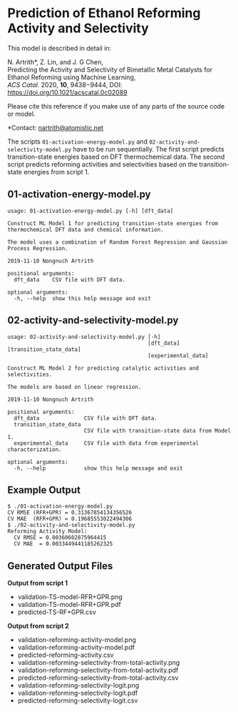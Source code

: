 # Prediction of Ethanol Reforming Activity and Selectivity

This model is described in detail in: 

N. Artrith<super>*</super>, Z. Lin, and J. G Chen, <br/>
Predicting the Activity and Selectivity of Bimetallic Metal Catalysts for Ethanol Reforming using Machine Learning,<br/>
*ACS Catal.* 2020, **10**, 9438−9444, DOI: https://doi.org/10.1021/acscatal.0c02089

Please cite this reference if you make use of any parts of the source code or model.

<super>*</super>Contact: nartrith@atomistic.net

The scripts `01-activation-energy-model.py` and
`02-activity-and-selectivity-model.py` have to be run sequentially.  The
first script predicts transition-state energies based on DFT
thermochemical data.  The second script predicts reforming activities
and selectivities based on the transition-state energies from script 1.

## 01-activation-energy-model.py

    usage: 01-activation-energy-model.py [-h] [dft_data]

    Construct ML Model 1 for predicting transition-state energies from
    thermochemical DFT data and chemical information.

    The model uses a combination of Random Forest Regression and Gaussian
    Process Regression.

    2019-11-10 Nongnuch Artrith

    positional arguments:
      dft_data    CSV file with DFT data.

    optional arguments:
      -h, --help  show this help message and exit

## 02-activity-and-selectivity-model.py

    usage: 02-activity-and-selectivity-model.py [-h]
                                                [dft_data] [transition_state_data]
                                                [experimental_data]

    Construct ML Model 2 for predicting catalytic activities and
    selectivities.

    The models are based on linear regression.

    2019-11-10 Nongnuch Artrith

    positional arguments:
      dft_data              CSV file with DFT data.
      transition_state_data
                            CSV file with transition-state data from Model 1.
      experimental_data     CSV file with data from experimental characterization.

    optional arguments:
      -h, --help            show this help message and exit

## Example Output

    $ ./01-activation-energy-model.py
    CV RMSE (RFR+GPR) = 0.31367854134356526
    CV MAE  (RFR+GPR) = 0.19685553022494306
    $ ./02-activity-and-selectivity-model.py
    Reforming Activity Model:
      CV RMSE = 0.00360602875964415
      CV MAE  = 0.0033449441185262325

## Generated Output Files

**Output from script 1**

* validation-TS-model-RFR+GPR.png
* validation-TS-model-RFR+GPR.pdf
* predicted-TS-RF+GPR.csv

**Output from script 2**

* validation-reforming-activity-model.png
* validation-reforming-activity-model.pdf
* predicted-reforming-activity.csv
* validation-reforming-selectivity-from-total-activity.png
* validation-reforming-selectivity-from-total-activity.pdf
* predicted-reforming-selectivity-from-total-activity.csv
* validation-reforming-selectivity-logit.png
* validation-reforming-selectivity-logit.pdf
* predicted-reforming-selectivity-logit.csv
